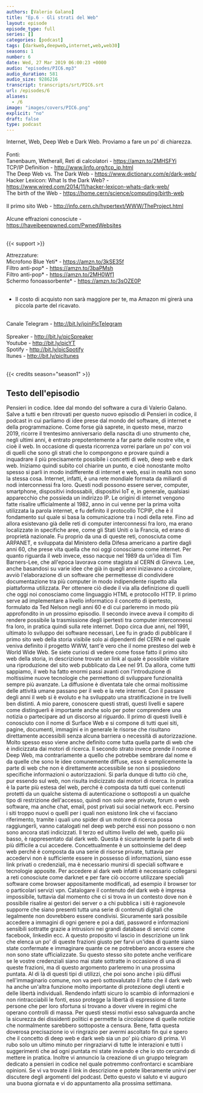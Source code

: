 ```yaml
---
authors: [Valerio Galano]
title: "Ep.6 - Gli strati del Web"
layout: episode
episode_type: full
series: []
categories: [podcast]
tags: [darkweb,deepweb,internet,web,web30]
seasons: 1
number: 6
date: Wed, 27 Mar 2019 06:00:23 +0000
audio: "episodes/PIC6.mp3"
audio_duration: 581
audio_size: 9286216
transcript: transcripts/srt/PIC6.srt
url: /episodes/6
aliases: 
  - /6
image: "images/covers/PIC6.png"
explicit: "no"
draft: false
type: podcast
---
```

Internet, Web, Deep Web e Dark Web. Proviamo a fare un po' di chiarezza.<br />
<br />
Fonti:<br />
Tanenbaum, Wetherall, Reti di calcolatori - <a href="https://amzn.to/2MHSFYi" rel="noopener">https://amzn.to/2MHSFYi</a>  <br />
TCP/IP Definition - <a href="http://www.linfo.org/tcp_ip.html" rel="noopener">http://www.linfo.org/tcp_ip.html</a> <br />
The Deep Web vs. The Dark Web - <a href="https://www.dictionary.com/e/dark-web/" rel="noopener">https://www.dictionary.com/e/dark-web/</a> <br />
Hacker Lexicon: What Is the Dark Web? - <a href="https://www.wired.com/2014/11/hacker-lexicon-whats-dark-web/" rel="noopener">https://www.wired.com/2014/11/hacker-lexicon-whats-dark-web/</a> <br />
The birth of the Web - <a href="https://home.cern/science/computing/birth-web" rel="noopener">https://home.cern/science/computing/birth-web</a> <br />
<br />
Il primo sito Web - <a href="http://info.cern.ch/hypertext/WWW/TheProject.html" rel="noopener">http://info.cern.ch/hypertext/WWW/TheProject.html</a> <br />
<br />
Alcune effrazioni conosciute - <a href="https://haveibeenpwned.com/PwnedWebsites" rel="noopener">https://haveibeenpwned.com/PwnedWebsites</a> <br />
<br />


{{< support >}}

Attrezzature:<br />
Microfono Blue Yeti* - <a href="https://amzn.to/3kSE35f" rel="noopener">https://amzn.to/3kSE35f</a>  <br />
Filtro anti-pop* - <a href="https://amzn.to/3baPMsh" rel="noopener">https://amzn.to/3baPMsh</a>  <br />
Filtro anti-pop* - <a href="https://amzn.to/2MH0Wf1" rel="noopener">https://amzn.to/2MH0Wf1</a>  <br />
Schermo fonoassorbente* - <a href="https://amzn.to/3sOZE0P" rel="noopener">https://amzn.to/3sOZE0P</a>  <br />
<br />
* Il costo di acquisto non sarà maggiore per te, ma Amazon mi girerà una piccola parte del ricavato. <br />
<br />
Canale Telegram - <a href="http://bit.ly/joinPicTelegram" rel="noopener">http://bit.ly/joinPicTelegram</a> <br />
<br />
Spreaker - <a href="http://bit.ly/picSpreaker" rel="noopener">http://bit.ly/picSpreaker</a> <br />
Youtube - <a href="http://bit.ly/picYT" rel="noopener">http://bit.ly/picYT</a> <br />
Spotify - <a href="http://bit.ly/picSpotify" rel="noopener">http://bit.ly/picSpotify</a> <br />
Itunes - <a href="http://bit.ly/picItunes" rel="noopener">http://bit.ly/picItunes</a> <br />
<br />


{{< credits season="season1" >}}

<!-- more -->

## Testo dell'episodio

Pensieri in codice. Idee dal mondo del software a cura di Valerio Galano.
Salve a tutti e ben ritrovati per questo nuovo episodio di Pensieri in codice,
il podcast in cui parliamo di idee prese dal mondo del software, di internet e della
programmazione. Come forse già saprete, in questo mese, marzo 2019, ricorre il trentesimo
anniversario della nascita di uno strumento che, negli ultimi anni, è entrato prepotentemente a
far parte delle nostre vite, e cioè il web. In occasione di questa ricorrenza vorrei parlare
un po' con voi di quelli che sono gli strati che lo compongono e provare quindi a inquadrare il
più precisamente possibile i concetti di web, deep web e dark web. Iniziamo quindi subito col
chiarire un punto, e cioè nonostante molto spesso si parli in modo indifferente di internet e web,
essi in realtà non sono la stessa cosa. Internet, infatti, è una rete mondiale formata da miliardi
di nodi interconnessi fra loro. Questi nodi possono essere server, computer, smartphone,
dispositivi indossabili, dispositivi IoT e, in generale, qualsiasi apparecchio che possieda un
indirizzo IP. Le origini di internet vengono fatte risalire ufficialmente al 1982, anno in cui venne
per la prima volta utilizzata la parola internet, e fu definito il protocollo TCPIP, che è il
fondamento sul quale si basa la comunicazione tra i nodi della rete. Fino ad allora esistevano
già delle reti di computer interconnessi fra loro, ma erano localizzate in specifiche aree,
come gli Stati Uniti o la Francia, ed erano di proprietà nazionale. Fu proprio da una di queste
reti, conosciuta come ARPANET, e sviluppata dal Ministero della Difesa americano a partire dagli
anni 60, che prese vita quella che noi oggi conosciamo come internet. Per quanto riguarda
il web invece, esso nacque nel 1989 da un'idea di Tim Barners-Lee, che all'epoca lavorava come
stagista al CERN di Ginevra. Lee, anche basandosi su varie idee che già in quegli anni iniziavano
a circolare, avviò l'elaborazione di un software che permettesse di condividere documentazione tra
più computer in modo indipendente rispetto alla piattaforma utilizzata. Per ottenere ciò diede
il via alla definizione di quelli che oggi noi conosciamo come linguaggio HTML e protocollo HTTP.
Il primo serve ad implementare a livello informatico il concetto di ipertesto,
formulato da Ted Nelson negli anni 60 e di cui parleremo in modo più approfondito in un prossimo
episodio. Il secondo invece aveva il compito di rendere possibile la trasmissione degli ipertesti
tra computer interconnessi fra loro, in pratica quindi sulla rete internet. Dopo circa due anni,
nel 1991, ultimato lo sviluppo dei software necessari, Lee fu in grado di pubblicare il
primo sito web della storia visibile solo ai dipendenti del CERN e nel quale veniva definito
il progetto WWW, tant'è vero che il nome presteso del web è World Wide Web. Se siete curiosi di
vedere come fosse fatto il primo sito web della storia, in descrizione trovate un link al quale
è possibile visitare una riproduzione del sito web pubblicato da Lee nel 91. Da allora, come tutti
sappiamo, il web ha fatto enormi passi avanti con l'introduzione di moltissime nuove tecnologie
che permettono di sviluppare funzionalità sempre più avanzate. La diffusione è diventata tale che
ormai moltissime delle attività umane passano per il web e la rete internet. Con il passare
degli anni il web si è evoluto e ha sviluppato una stratificazione in tre livelli ben distinti.
A mio parere, conoscere questi strati, questi livelli e sapere come distinguerli è importante
anche solo per poter comprendere una notizia o partecipare ad un discorso al riguardo. Il primo
di questi livelli è conosciuto con il nome di Surface Web e si compone di tutti quei siti,
pagine, documenti, immagini e in generale le risorse che risultano direttamente accessibili
senza alcuna barriera o necessità di autorizzazione. Molto spesso esso viene anche definito come tutta
quella parte di web che è indicizzata dai motori di ricerca. Il secondo strato invece prende il nome
di Deep Web, ma contrariamente a quello che potrebbe sembrare dal nome e da quelle che
sono le idee comunemente diffuse, esso è semplicemente la parte di web che non è
direttamente accessibile se non si possiedono specifiche informazioni o autorizzazioni. Si
parla dunque di tutto ciò che, pur essendo sul web, non risulta indicizzato dai motori di ricerca.
In pratica è la parte più estesa del web, perché è composta da tutti quei contenuti protetti da un
qualche sistema di autenticazione o sottoposti a un qualche tipo di restrizione dell'accesso,
quindi non solo aree private, forum o web software, ma anche chat, email, post privati
sui social network ecc. Persino i siti troppo nuovi o quelli per i quali non esistono link
che vi facciano riferimento, tramite i quali uno spider di un motore di ricerca possa raggiungerli,
vanno catalogati nel deep web perché essi non possono o non sono ancora stati indicizzati.
Il terzo ed ultimo livello del web, quello più basso, è rappresentato dal dark web. Questa è
sicuramente la parte di web più difficile a cui accedere. Concettualmente è un sottoinsieme del
deep web perché è composta da una serie di risorse private, tuttavia per accedervi non
è sufficiente essere in possesso di informazioni, siano esse link privati o credenziali, ma è
necessario munirsi di speciali software e tecnologie apposite. Per accedere al dark web
infatti è necessario collegarsi a reti conosciute come darknet e per fare ciò occorre utilizzare
speciali software come browser appositamente modificati, ad esempio il browser tor o
particolari servizi vpn. Catalogare il contenuto del dark web è impresa impossibile, tuttavia dal
momento che ci si trova in un contesto dove non è possibile risalire ai gestori dei server o a chi
pubblica i siti è ragionevole supporre che siano presenti tutta una serie di contenuti digitali
che legalmente non dovrebbero essere condivisi. Sicuramente sarà possibile accedere a immagini
di ogni genere e poi a dati, password e informazioni sensibili sottratte grazie a
intrusioni nei grandi database di servizi come facebook, linkedin ecc. A questo proposito vi
lascio in descrizione un link che elenca un po' di queste frazioni giusto per farvi un'idea di
quante siano state confermate e immaginare quante ce ne potrebbero ancora essere che non sono state
ufficializzate. Su questo stesso sito potete anche verificare se le vostre credenziali siano mai state
sottratte in occasione di una di queste frazioni, ma di questo argomento parleremo in una prossima
puntata. Al di là di questi tipi di utilizzi, che poi sono anche i più diffusi nell'immaginario
comune, non va però sottovalutato il fatto che il dark web ha anche un'altra funzione molto
importante di protezione degli utenti e delle libertà individuali. Rendendo infatti sicuro lo
scambio di informazioni e non rintracciabili le fonti, esso protegge la libertà di espressione
di tante persone che per loro sfortuna si trovano a dover vivere in regimi che operano controlli di
massa. Per questi stessi motivi esso salvaguarda anche la sicurezza dei dissidenti politici e
permette la circolazione di quelle notizie che normalmente sarebbero sottoposte a censura.
Bene, fatta questa doverosa precisazione io vi ringrazio per avermi ascoltato fin qui e spero
che il concetto di deep web e dark web sia un po' più chiaro di prima. Vi rubo solo un ultimo
minuto per ringraziarvi di tutte le interazioni e tutti i suggerimenti che ad ogni puntata mi
state inviando e che io sto cercando di mettere in pratica. Inoltre vi annuncio la creazione
di un gruppo telegram dedicato a pensieri in codice nel quale potremmo confrontarci e scambiare
opinioni. Se vi va trovate il link in descrizione e potete liberamente unirvi per discutere degli
argomenti del podcast. Detto questo vi saluto e vi auguro una buona giornata e vi do appuntamento
alla prossima settimana.

